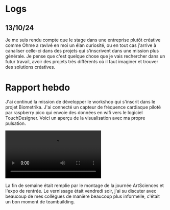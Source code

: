 # Logs
## 13/10/24
Je me suis rendu compte que le stage dans une entreprise plutôt créative comme Ohme a ravivé en moi un élan curiosité, ou en tout cas j'arrive à canaliser celle-ci dans des projets qui s'inscrivent dans une mission plus générale. Je pense que c'est quelque chose que je vais rechercher dans un futur travail, avoir des projets très différents où il faut imaginer et trouver des solutions créatives.

# Rapport hebdo
J'ai continué la mission de développer le workshop qui s'inscrit dans le projet Biometrika. J'ai connecté un capteur de fréquence cardiaque piloté par raspberry pico qui envoie des données en wifi vers le logiciel TouchDesigner. Voici un aperçu de la visualisation avec ma propre pulsation. 

![](movieout.mp4)

La fin de semaine était remplie par le montage de la journée ArtSciences et l'expo de rentrée. Le vernissage était vendredi soir, j'ai su discuter avec beaucoup de mes collègues de manière beaucoup plus informelle, c'était un bon moment de teambuilding. 
